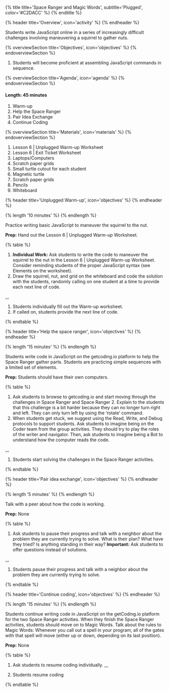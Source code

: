 {% title title='Space Ranger and Magic Words', subtitle='Plugged', color='#C2DACC' %}
{% endtitle %}

{% header title='Overview', icon='activity' %}
{% endheader %}

Students write JavaScript online in a series of increasingly difficult challenges involving maneuvering a squirrel to gather nuts.

{% overviewSection title='Objectives', icon='objectives' %}
{% endoverviewSection %}

1. Students will become proficient at assembling JavaScript commands in sequence.

{% overviewSection title='Agenda', icon='agenda' %}
{% endoverviewSection %}

#### Length: 45 minutes

1. Warm-up
2. Help the Space Ranger
3. Pair Idea Exchange
4. Continue Coding

{% overviewSection title='Materials', icon='materials' %}
{% endoverviewSection %}

1. Lesson 6 | Unplugged Warm-up Worksheet
1. Lesson 6 | Exit Ticket Worksheet
1. Laptops/Computers
1. Scratch paper grids
1. Small turtle cutout for each student
1. Magnetic turtle
1. Scratch paper grids
1. Pencils
1. Whiteboard

{% header title='Unplugged Warm-up', icon='objectives' %}
{% endheader %}

{% length '10 minutes' %}
{% endlength %}

Practice writing basic JavaScript to maneuver the squirrel to the nut.

**Prep:** Hand out the Lesson 6 | Unplugged Warm-up Worksheet.

{% table %}

1) **Individual Work:** Ask students to write the code to maneuver the squirrel to the nut in the Lesson 6 | Unplugged Warm-up Worksheet. Consider reminding students of the proper JavaScript syntax (see Elements on the worksheet).
2) Draw the squirrel, nut, and grid on the whiteboard and code the solution with the students, randomly calling on one student at a time to provide each next line of code.

,,,

1) Students individually fill out the Warm-up worksheet.
2) If called on, students provide the next line of code.

{% endtable %}

{% header title='Help the space ranger', icon='objectives' %}
{% endheader %}

{% length '15 minutes' %}
{% endlength %}

Students write code in JavaScript on the getcoding.io platform to help the Space Ranger gather parts. Students are practicing simple sequences with a limited set of elements.

**Prep:** Students should have their own computers.

{% table %}

1) Ask students to browse to getcoding.io and start moving through the challenges in Space Ranger and Space Ranger 2. Explain to the students that this challenge is a bit harder because they can no longer turn right and left. They can only turn left by using the ‘rotate’ command.
2) When students get stuck, we suggest using the Read, Write, and Debug protocols to support students. Ask students to imagine being on the Coder team from the group activities. They should try to play the roles of the writer and navigator. Then, ask students to imagine being a Bot to understand how the computer reads the code.

,,,

1) Students start solving the challenges in the Space Ranger activities.

{% endtable %}

{% header title='Pair idea exchange', icon='objectives' %}
{% endheader %}

{% length '5 minutes' %}
{% endlength %}

Talk with a peer about how the code is working.

**Prep:** None

{% table %}

1) Ask students to pause their progress and talk with a neighbor about the problem they are currently trying to solve. What is their plan? What have they tried? Is anything standing in their way? **Important:** Ask students to offer questions instead of solutions.

,,,

1) Students pause their progress and talk with a neighbor about the problem they are currently trying to solve.

{% endtable %}

{% header title='Continue coding', icon='objectives' %}
{% endheader %}

{% length '15 minutes' %}
{% endlength %}

Students continue writing code in JavaScript on the getCoding.io platform for the two Space Ranger activities. When they finish the Space Ranger activities, students should move on to Magic Words. Talk about the rules to Magic Words: Whenever you call out a spell in your program, all of the gates with that spell will move (either up or down, depending on its last position).

**Prep:** None

{% table %}

1) Ask students to resume coding individually.
,,,

1) Students resume coding

{% endtable %}
